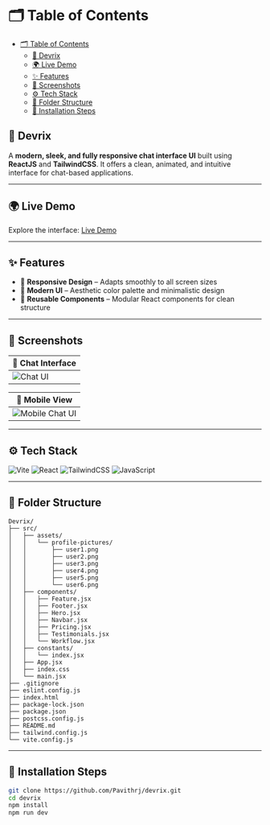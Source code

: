 # 🗂️ Table of Contents

- [🗂️ Table of Contents](#️-table-of-contents)
  - [💬 Devrix](#-devrix)
  - [🌍 Live Demo](#-live-demo)
  - [✨ Features](#-features)
  - [📸 Screenshots](#-screenshots)
  - [⚙️ Tech Stack](#️-tech-stack)
  - [📂 Folder Structure](#-folder-structure)
  - [🧰 Installation Steps](#-installation-steps)

## 💬 Devrix

A **modern, sleek, and fully responsive chat interface UI** built using **ReactJS** and **TailwindCSS**. It offers a clean, animated, and intuitive interface for chat-based applications.

---

## 🌍 Live Demo

Explore the interface: [Live Demo](https://pavithrj.github.io/devrix)

---

## ✨ Features

* 📱 **Responsive Design** – Adapts smoothly to all screen sizes
* 🎨 **Modern UI** – Aesthetic color palette and minimalistic design
* 🧪 **Reusable Components** – Modular React components for clean structure

---

## 📸 Screenshots

| 💬 Chat Interface                         |
| ----------------------------------------- |
| ![Chat UI](./src/assets/demo/chat-ui.png) |

| 📱 Mobile View                                          |
| ------------------------------------------------------- |
| ![Mobile Chat UI](./src/assets/demo/mobile-chat-ui.png) |

---

## ⚙️ Tech Stack

![Vite](https://img.shields.io/badge/Vite-563D7C?style=for-the-badge\&logo=vite\&logoColor=white)
![React](https://img.shields.io/badge/React-20232A?style=for-the-badge\&logo=react\&logoColor=61DAFB)
![TailwindCSS](https://img.shields.io/badge/TailwindCSS-0EA5E9?style=for-the-badge\&logo=tailwind-css\&logoColor=white)
![JavaScript](https://img.shields.io/badge/JavaScript-F7DF1E?style=for-the-badge\&logo=javascript\&logoColor=black)

---

## 📂 Folder Structure

```
Devrix/
├── src/
│   ├── assets/
│   │   └── profile-pictures/
│   │       ├── user1.png
│   │       ├── user2.png
│   │       ├── user3.png
│   │       ├── user4.png
│   │       ├── user5.png
│   │       └── user6.png
│   ├── components/
│   │   ├── Feature.jsx
│   │   ├── Footer.jsx
│   │   ├── Hero.jsx
│   │   ├── Navbar.jsx
│   │   ├── Pricing.jsx
│   │   ├── Testimonials.jsx
│   │   └── Workflow.jsx
│   ├── constants/
│   │   └── index.jsx
│   ├── App.jsx
│   ├── index.css
│   └── main.jsx
├── .gitignore
├── eslint.config.js
├── index.html
├── package-lock.json
├── package.json
├── postcss.config.js
├── README.md
├── tailwind.config.js
└── vite.config.js
```

---

## 🧰 Installation Steps

```bash
git clone https://github.com/Pavithrj/devrix.git
cd devrix
npm install
npm run dev
```

